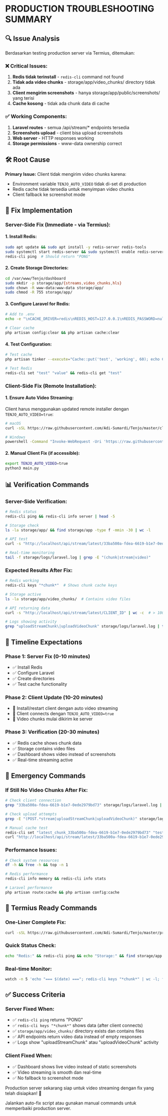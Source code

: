 # PRODUCTION TROUBLESHOOTING SUMMARY

## 🔍 **Issue Analysis**

Berdasarkan testing production server via Termius, ditemukan:

### ❌ **Critical Issues:**
1. **Redis tidak terinstall** - `redis-cli` command not found
2. **Tidak ada video chunks** - storage/app/video_chunks/ directory tidak ada
3. **Client mengirim screenshots** - hanya storage/app/public/screenshots/ yang terisi
4. **Cache kosong** - tidak ada chunk data di cache

### ✅ **Working Components:**
1. **Laravel routes** - semua /api/stream/* endpoints tersedia
2. **Screenshots upload** - client bisa upload screenshots
3. **Web server** - HTTP responses working
4. **Storage permissions** - www-data ownership correct

## 🛠️ **Root Cause**

**Primary Issue:** Client tidak mengirim video chunks karena:
- Environment variable `TENJO_AUTO_VIDEO` tidak di-set di production
- Redis cache tidak tersedia untuk menyimpan video chunks
- Client fallback ke screenshot mode

## 🚀 **Fix Implementation**

### **Server-Side Fix (Immediate - via Termius):**

#### **1. Install Redis:**
```bash
sudo apt update && sudo apt install -y redis-server redis-tools
sudo systemctl start redis-server && sudo systemctl enable redis-server
redis-cli ping  # Should return "PONG"
```

#### **2. Create Storage Directories:**
```bash
cd /var/www/Tenjo/dashboard
sudo mkdir -p storage/app/{streams,video_chunks,hls}
sudo chown -R www-data:www-data storage/app/
sudo chmod -R 755 storage/app/
```

#### **3. Configure Laravel for Redis:**
```bash
# Add to .env
echo -e "\nCACHE_DRIVER=redis\nREDIS_HOST=127.0.0.1\nREDIS_PASSWORD=null\nREDIS_PORT=6379" >> .env

# Clear cache
php artisan config:clear && php artisan cache:clear
```

#### **4. Test Configuration:**
```bash
# Test cache
php artisan tinker --execute="Cache::put('test', 'working', 60); echo Cache::get('test');"

# Test Redis
redis-cli set "test" "value" && redis-cli get "test"
```

### **Client-Side Fix (Remote Installation):**

#### **1. Ensure Auto Video Streaming:**
Client harus menggunakan updated remote installer dengan `TENJO_AUTO_VIDEO=true`:

```bash
# macOS
curl -sSL https://raw.githubusercontent.com/Adi-Sumardi/Tenjo/master/client/remote_install_macos.sh | bash

# Windows  
powershell -Command "Invoke-WebRequest -Uri 'https://raw.githubusercontent.com/Adi-Sumardi/Tenjo/master/client/remote_install_windows.bat' -OutFile '%TEMP%\install.bat' -UseBasicParsing; cmd /c '%TEMP%\install.bat'"
```

#### **2. Manual Client Fix (if accessible):**
```bash
export TENJO_AUTO_VIDEO=true
python3 main.py
```

## 📊 **Verification Commands**

### **Server-Side Verification:**
```bash
# Redis status
redis-cli ping && redis-cli info server | head -5

# Storage check
ls -la storage/app/ && find storage/app -type f -mmin -30 | wc -l

# API test
curl -s "http://localhost/api/stream/latest/33ba500a-fdea-6619-b1e7-0ede2979bd73" | wc -c

# Real-time monitoring
tail -f storage/logs/laravel.log | grep -E "(chunk|stream|video)"
```

### **Expected Results After Fix:**
```bash
# Redis working
redis-cli keys "*chunk*"  # Shows chunk cache keys

# Storage active  
ls -la storage/app/video_chunks/  # Contains video files

# API returning data
curl -s "http://localhost/api/stream/latest/CLIENT_ID" | wc -c  # > 1000 bytes

# Logs showing activity
grep "uploadStreamChunk\|uploadVideoChunk" storage/logs/laravel.log | tail -5
```

## 🎯 **Timeline Expectations**

### **Phase 1: Server Fix (0-10 minutes)**
- ✅ Install Redis
- ✅ Configure Laravel  
- ✅ Create directories
- ✅ Test cache functionality

### **Phase 2: Client Update (10-20 minutes)**
- 🔄 Install/restart client dengan auto video streaming
- 🔄 Client connects dengan `TENJO_AUTO_VIDEO=true`
- 🔄 Video chunks mulai dikirim ke server

### **Phase 3: Verification (20-30 minutes)**
- ✅ Redis cache shows chunk data
- ✅ Storage contains video files
- ✅ Dashboard shows video instead of screenshots
- ✅ Real-time streaming active

## 🚨 **Emergency Commands**

### **If Still No Video Chunks After Fix:**
```bash
# Check client connection
grep "33ba500a-fdea-6619-b1e7-0ede2979bd73" storage/logs/laravel.log | tail -10

# Check upload attempts
grep -E "(POST.*stream|uploadStreamChunk|uploadVideoChunk)" storage/logs/laravel.log | tail -10

# Manual cache test
redis-cli set "latest_chunk_33ba500a-fdea-6619-b1e7-0ede2979bd73" "test_data"
curl "http://localhost/api/stream/latest/33ba500a-fdea-6619-b1e7-0ede2979bd73"
```

### **Performance Issues:**
```bash
# Check system resources
df -h && free -h && top -n 1

# Redis performance
redis-cli info memory && redis-cli info stats

# Laravel performance
php artisan route:cache && php artisan config:cache
```

## 📱 **Termius Ready Commands**

### **One-Liner Complete Fix:**
```bash
curl -sSL https://raw.githubusercontent.com/Adi-Sumardi/Tenjo/master/production_auto_fix.sh | sudo bash
```

### **Quick Status Check:**
```bash
echo "Redis:" && redis-cli ping && echo "Storage:" && find storage/app -type f -mmin -10 | wc -l && echo "API:" && curl -s -o /dev/null -w "%{http_code}" "http://localhost/api/heartbeat"
```

### **Real-time Monitor:**
```bash
watch -n 5 'echo "=== $(date) ==="; redis-cli keys "*chunk*" | wc -l; find storage/app -name "*.chunk" | wc -l; tail -2 storage/logs/laravel.log'
```

## ✅ **Success Criteria**

### **Server Fixed When:**
- ✅ `redis-cli ping` returns "PONG"
- ✅ `redis-cli keys "*chunk*"` shows data (after client connects)
- ✅ `storage/app/video_chunks/` directory exists dan contains files
- ✅ API endpoints return video data instead of empty responses
- ✅ Logs show "uploadStreamChunk" atau "uploadVideoChunk" activity

### **Client Fixed When:**
- ✅ Dashboard shows live video instead of static screenshots
- ✅ Video streaming is smooth dan real-time
- ✅ No fallback to screenshot mode

Production server sekarang siap untuk video streaming dengan fix yang telah disiapkan! 🚀

Jalankan auto-fix script atau gunakan manual commands untuk memperbaiki production server.
